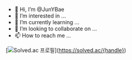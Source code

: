 - 👋 Hi, I’m @JunYBae
- 👀 I’m interested in ...
- 🌱 I’m currently learning ...
- 💞️ I’m looking to collaborate on ...
- 📫 How to reach me ...

<!---
JunYBae/JunYBae is a ✨ special ✨ repository because its `README.md` (this file) appears on your GitHub profile.
You can click the Preview link to take a look at your changes.
--->

[![[Solved.ac
프로필](https://solved.ac/profile/bjy5420)](http://mazassumnida.wtf/api/mini/generate_badge?boj={handle})](https://solved.ac/{handle})
